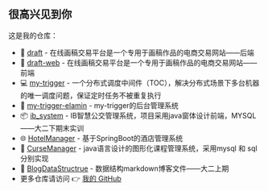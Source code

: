## 很高兴见到你

这是我的仓库：

- 🎃 [draft](https://github.com/Chaim16/draft) - 在线画稿交易平台是一个专用于画稿作品的电商交易网站——后端
- 🍟 [draft-web](https://github.com/Chaim16/draft-web) - 在线画稿交易平台是一个专用于画稿作品的电商交易网站——前端
- 💻 [my-trigger](https://github.com/Chaim16/my-trigger) - 一个分布式调度中间件（TOC），解决分布式场景下多台机器的唯一调度问题，保证定时任务不被重复执行
- 🔧 [my-trigger-elamin](https://github.com/Chaim16/my-trigger-elamin) - my-trigger的后台管理系统
- 📦 [ib_system](https://github.com/Chaim16/ib_system) - IB智慧公交管理系统，项目采用java窗体设计前端，MYSQL——大二下期末实训
- 🌐 [HotelManager](https://github.com/Chaim16/HotelManager) - 基于SpringBoot的酒店管理系统
- 🥡 [CurseManager](https://github.com/Chaim16/CurseManager) - java语言设计的图形化课程管理系统，采用mysql 和 sql 分别实现
- 🥗 [BlogDataStructrue](https://github.com/Chaim16/BlogDataStructrue) - 数据结构markdown博客文件——大二上期
- 更多仓库请访问 👉 [我的 GitHub](https://github.com/Chaim16?tab=repositories)
